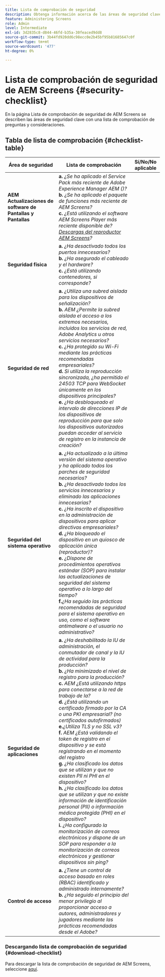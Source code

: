 ```yaml
---
title: Lista de comprobación de seguridad
description: Obtenga información acerca de las áreas de seguridad clave de AEM Screens con una lista de comprobación de preguntas y consideraciones.
feature: Administering Screens
role: Admin
level: Intermediate
exl-id: 3d2835c8-d844-46fd-b35a-30feaced9dd8
source-git-commit: 3b44fd920dd6c98ecc0e2b45bf95b81685647c0f
workflow-type: tm+mt
source-wordcount: '477'
ht-degree: 0%

---
```


# Lista de comprobación de seguridad de AEM Screens  {#security-checklist}

En la página Lista de comprobación de seguridad de AEM Screens se describen las áreas de seguridad clave con una lista de comprobación de preguntas y consideraciones.

## Tabla de lista de comprobación {#checklist-table}

| **Área de seguridad** | **Lista de comprobación** | **Sí/No/No aplicable** |
|---|---|---|
| **AEM Actualizaciones de software de Pantallas y Pantallas** | **a.** *¿Se ha aplicado el Service Pack más reciente de Adobe Experience Manager AEM ()?* <br>**b.** *¿Se ha aplicado el paquete de funciones más reciente de AEM Screens?* <br>**c.** *¿Está utilizando el software AEM Screens Player más reciente disponible de? [Descargas del reproductor AEM Screens](https://download.macromedia.com/screens/)?* |
| **Seguridad física** | **a.** *¿Ha desactivado todos los puertos innecesarios?* <br>**b.** *¿Ha asegurado el cableado y el hardware?* <br>**c.** *¿Está utilizando contenedores, si corresponde?* |
| **Seguridad de red** | **a.** *¿Utiliza una subred aislada para los dispositivos de señalización?* <br>**b.** *AEM ¿Permite la subred aislada el acceso a los extremos necesarios, incluidos los servicios de red, Adobe Analytics u otros servicios necesarios?* <br>**c.** *¿Ha protegido su Wi-Fi mediante las prácticas recomendadas empresariales?* <br>**d.** *Si utiliza la reproducción sincronizada, ¿ha permitido el 24503 TCP para WebSocket únicamente en los dispositivos principales?* <br>**e.** *¿Ha desbloqueado el intervalo de direcciones IP de los dispositivos de reproducción para que solo los dispositivos autorizados puedan acceder al servicio de registro en la instancia de creación?* |
| **Seguridad del sistema operativo** | **a.** *¿Ha actualizado a la última versión del sistema operativo y ha aplicado todos los parches de seguridad necesarios?* <br>**b.** *¿Ha desactivado todos los servicios innecesarios y eliminado las aplicaciones innecesarias?* <br>**c.** *¿Ha inscrito el dispositivo en la administración de dispositivos para aplicar directivas empresariales?* <br>**d.** *¿Ha bloqueado el dispositivo en un quiosco de aplicación única (reproductor)?* <br>**e.** *¿Dispone de procedimientos operativos estándar (SOP) para instalar las actualizaciones de seguridad del sistema operativo a lo largo del tiempo?*<br>**f.***¿Ha seguido las prácticas recomendadas de seguridad para el sistema operativo en uso, como el software antimalware o el usuario no administrativo?* |
| **Seguridad de aplicaciones** | **a.** *¿Ha deshabilitado la IU de administración, el conmutador de canal y la IU de actividad para la producción?* <br>**b.** *¿Ha minimizado el nivel de registro para la producción?* <br>**c.** *AEM ¿Está utilizando https para conectarse a la red de trabajo de la?* <br>**d.** *¿Está utilizando un certificado firmado por la CA o una PKI empresarial? (no certificados autofirmados)*<br>**e.***¿Utiliza TLS y no SSL v3?*<br>**f.** *AEM ¿Está validando el token de registro en el dispositivo y se está registrando en el momento del registro*<br> **g.** *¿Ha clasificado los datos que se utilizan y que no existen PII ni PHI en el dispositivo?*<br> **h.** *¿Ha clasificado los datos que se utilizan y que no existe información de identificación personal (PII) o información médica protegida (PHI) en el dispositivo?*<br> **i.** *¿Ha configurado la monitorización de correos electrónicos y dispone de un SOP para responder a la monitorización de correos electrónicos y gestionar dispositivos sin ping?* |
| **Control de acceso** | **a.** *¿Tiene un control de acceso basado en roles (RBAC) identificado y administrado internamente?* <br>**b.** *¿Ha seguido el principio del menor privilegio al proporcionar acceso a autores, administradores y jugadores mediante las prácticas recomendadas desde el Adobe?* |

### Descargando lista de comprobación de seguridad {#download-checklist}

Para descargar la lista de comprobación de seguridad de AEM Screens, seleccione [aquí](/help/user-guide/assets/AEMScreens-SecurityChecklist.pdf).
